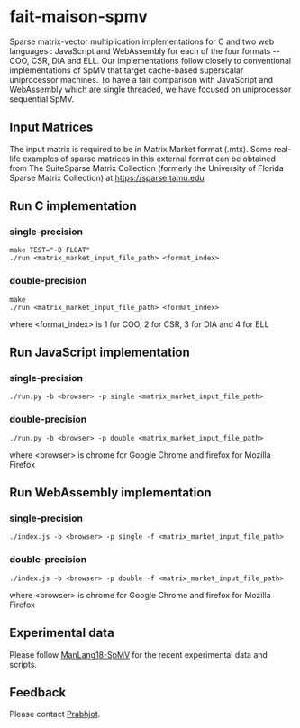 # fait-maison-spmv
Sparse matrix-vector multiplication implementations for C and two web languages : JavaScript and WebAssembly for each of the four formats -- COO, CSR, DIA and ELL. 
Our implementations follow closely to conventional implementations of SpMV that target cache-based superscalar uniprocessor machines.
To have a fair comparison with JavaScript and WebAssembly which are single threaded, we have focused on uniprocessor sequential SpMV.

## Input Matrices
The input matrix is required to be in Matrix Market format (.mtx). Some real-life examples of sparse matrices in this external format 
can be obtained from The SuiteSparse Matrix Collection (formerly the University of Florida Sparse Matrix Collection) at https://sparse.tamu.edu


## Run C implementation

  ### single-precision

    make TEST="-D FLOAT"
    ./run <matrix_market_input_file_path> <format_index>
  
  ### double-precision

    make
    ./run <matrix_market_input_file_path> <format_index>
    
where <format_index> is 1 for COO, 2 for CSR, 3 for DIA and 4 for ELL


## Run JavaScript implementation
  
  ### single-precision
  
    ./run.py -b <browser> -p single <matrix_market_input_file_path>
  
  ### double-precision
  
    ./run.py -b <browser> -p double <matrix_market_input_file_path>
    
where \<browser\> is chrome for Google Chrome and firefox for Mozilla Firefox


## Run WebAssembly implementation

  ### single-precision

    ./index.js -b <browser> -p single -f <matrix_market_input_file_path>

  ### double-precision

    ./index.js -b <browser> -p double -f <matrix_market_input_file_path>

where \<browser\> is chrome for Google Chrome and firefox for Mozilla Firefox


## Experimental data

Please follow [ManLang18-SpMV](https://github.com/Sable/manlang18-spmv) for the recent experimental data and scripts.


## Feedback

Please contact [Prabhjot](mailto:prabhjot.sandhu@mail.mcgill.ca).
